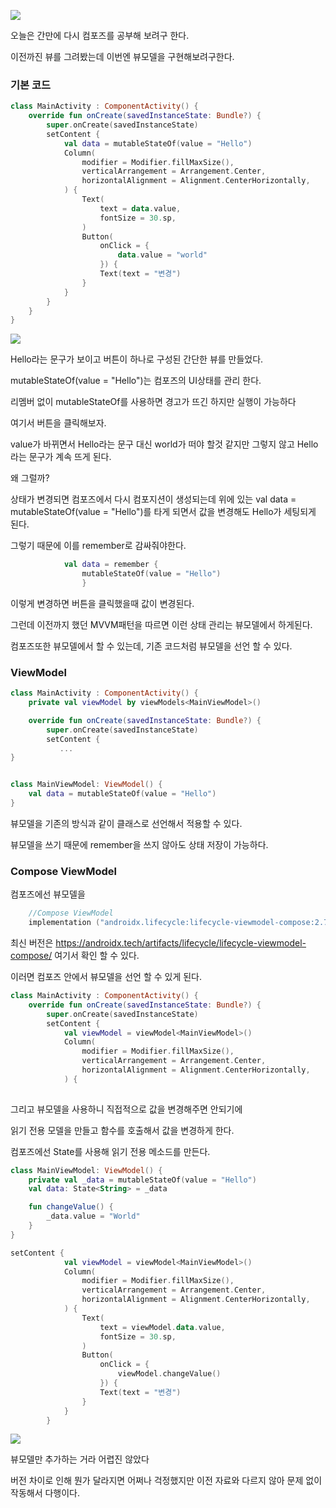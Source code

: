 ![](https://velog.velcdn.com/images/guysang/post/e7ce6c54-6863-46db-a38a-30618fec374d/image.png)

오늘은 간만에 다시 컴포즈를 공부해 보려구 한다.

이전까진 뷰를 그려봤는데 이번엔 뷰모델을 구현해보려구한다.


### 기본 코드
```kotlin
class MainActivity : ComponentActivity() {
    override fun onCreate(savedInstanceState: Bundle?) {
        super.onCreate(savedInstanceState)
        setContent {
            val data = mutableStateOf(value = "Hello")
            Column(
                modifier = Modifier.fillMaxSize(),
                verticalArrangement = Arrangement.Center,
                horizontalAlignment = Alignment.CenterHorizontally,
            ) {
                Text(
                    text = data.value,
                    fontSize = 30.sp,
                )
                Button(
                    onClick = {
                        data.value = "world"
                    }) {
                    Text(text = "변경")
                }
            }
        }
    }
}
```
![](https://velog.velcdn.com/images/guysang/post/6cf6e7c1-16e2-4a30-a27b-dc3266d52ddc/image.png)

Hello라는 문구가 보이고 버튼이 하나로 구성된 간단한 뷰를 만들었다.

mutableStateOf(value = "Hello")는 컴포즈의 UI상태를 관리 한다.

리멤버 없이 mutableStateOf를 사용하면 경고가 뜨긴 하지만 실행이 가능하다

여기서 버튼을 클릭해보자.

value가 바뀌면서 Hello라는 문구 대신 world가 떠야 할것 같지만 그렇지 않고 Hello라는 문구가 계속 뜨게 된다.

왜 그럴까?

상태가 변경되면 컴포즈에서 다시 컴포지션이 생성되는데 위에 있는 val data = mutableStateOf(value = "Hello")를 타게 되면서 값을 변경해도 Hello가 세팅되게 된다.

그렇기 때문에 이를 remember로 감싸줘야한다.

```kotlin
            val data = remember {
                mutableStateOf(value = "Hello")
                }
```
이렇게 변경하면 버튼을 클릭했을때 값이 변경된다.

그런데 이전까지 했던 MVVM패턴을 따르면 이런 상태 관리는 뷰모델에서 하게된다.

컴포즈또한 뷰모델에서 할 수 있는데, 기존 코드처럼 뷰모델을 선언 할 수 있다.

### ViewModel

```kotlin
class MainActivity : ComponentActivity() {
    private val viewModel by viewModels<MainViewModel>()

    override fun onCreate(savedInstanceState: Bundle?) {
        super.onCreate(savedInstanceState)
        setContent {
           ...
}


class MainViewModel: ViewModel() {
    val data = mutableStateOf(value = "Hello")
}
```
뷰모델을 기존의 방식과 같이 클래스로 선언해서 적용할 수 있다.

뷰모델을 쓰기 때문에 remember을 쓰지 않아도 상태 저장이 가능하다.

### Compose ViewModel

컴포즈에선 뷰모델을 

```kotlin
    //Compose ViewModel
    implementation ("androidx.lifecycle:lifecycle-viewmodel-compose:2.7.0")
```
최신 버전은 https://androidx.tech/artifacts/lifecycle/lifecycle-viewmodel-compose/ 여기서 확인 할 수 있다.

이러면 컴포즈 안에서 뷰모델을 선언 할 수 있게 된다.

```kotlin
class MainActivity : ComponentActivity() {
    override fun onCreate(savedInstanceState: Bundle?) {
        super.onCreate(savedInstanceState)
        setContent {
            val viewModel = viewModel<MainViewModel>()
            Column(
                modifier = Modifier.fillMaxSize(),
                verticalArrangement = Arrangement.Center,
                horizontalAlignment = Alignment.CenterHorizontally,
            ) {
            
```

그리고 뷰모델을 사용하니 직접적으로 값을 변경해주면 안되기에 

읽기 전용 모델을 만들고 함수를 호출해서 값을 변경하게 한다.

컴포즈에선 State를 사용해 읽기 전용 메소드를 만든다.

```kotlin
class MainViewModel: ViewModel() {
    private val _data = mutableStateOf(value = "Hello")
    val data: State<String> = _data

    fun changeValue() {
        _data.value = "World"
    }
}
```

```kotlin
setContent {
            val viewModel = viewModel<MainViewModel>()
            Column(
                modifier = Modifier.fillMaxSize(),
                verticalArrangement = Arrangement.Center,
                horizontalAlignment = Alignment.CenterHorizontally,
            ) {
                Text(
                    text = viewModel.data.value,
                    fontSize = 30.sp,
                )
                Button(
                    onClick = {
                        viewModel.changeValue()
                    }) {
                    Text(text = "변경")
                }
            }
        }
```


![](https://velog.velcdn.com/images/guysang/post/2a7964c2-596f-41f6-ac84-e87d9961daef/image.png)

뷰모델만 추가하는 거라 어렵진 않았다

버전 차이로 인해 뭔가 달라지면 어쩌나 걱정했지만 이전 자료와 다르지 않아 문제 없이 작동해서 다행이다.